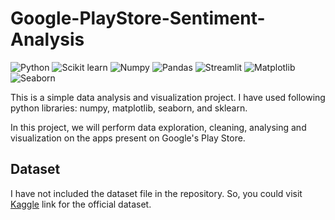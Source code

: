 # Google-PlayStore-Sentiment-Analysis
![Python](https://img.shields.io/badge/Python-3.9.2-blueviolet)
![Scikit learn](https://img.shields.io/badge/sklearn-0.24.2-red)
![Numpy](https://img.shields.io/badge/Numpy-1.19.5-green)
![Pandas](https://img.shields.io/badge/Pandas-1.3.3-blue)
![Streamlit](https://img.shields.io/badge/Streamlit-1.1.0-red)
![Matplotlib](https://img.shields.io/badge/Matplotlib-3.3.4-white)
![Seaborn](https://img.shields.io/badge/Seaborn-0.11.1-pink)

This is a simple data analysis and visualization project. I have used following python libraries: numpy, matplotlib, seaborn, and sklearn. 

In this project, we will perform data exploration, cleaning, analysing and visualization on the apps present on Google's Play Store.

## Dataset
I have not included the dataset file in the repository. So, you could visit [Kaggle](https://www.kaggle.com/lava18/google-play-store-apps) link for the official dataset.